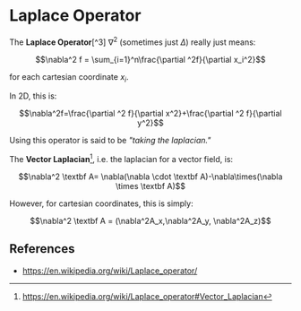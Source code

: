 # Laplace Operator

The **Laplace Operator**[^3] $\nabla^2$ (sometimes just $\Delta$) really just means:

$$\nabla^2 f = \sum_{i=1}^n\frac{\partial ^2f}{\partial x_i^2}$$

for each cartesian coordinate $x_i$.


In 2D, this is:

$$\nabla^2f=\frac{\partial ^2 f}{\partial x^2}+\frac{\partial ^2 f}{\partial y^2}$$


Using this operator is said to be *"taking the laplacian."*

The **Vector Laplacian**[^1], i.e. the laplacian for a vector field, is:

$$\nabla^2 \textbf A= \nabla(\nabla \cdot \textbf A)-\nabla\times(\nabla \times \textbf A)$$

However, for cartesian coordinates, this is simply:

$$\nabla^2 \textbf A = (\nabla^2A_x,\nabla^2A_y, \nabla^2A_z)$$




## References

- https://en.wikipedia.org/wiki/Laplace_operator/

[^1]: https://en.wikipedia.org/wiki/Laplace_operator#Vector_Laplacian
